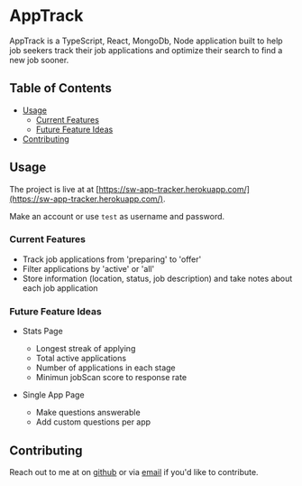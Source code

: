 # AppTrack

AppTrack is a TypeScript, React, MongoDb, Node application built to help job seekers track their job applications and optimize their search to find a new job sooner.


## Table of Contents

- [Usage](#Usage)
    - [Current Features](#current-features)
    - [Future Feature Ideas](#future-feature-ideas)
- [Contributing](#Contributing)


## Usage

The project is live at at [https://sw-app-tracker.herokuapp.com/](https://sw-app-tracker.herokuapp.com/). 

Make an account or use `test` as username and password.

### Current Features

- Track job applications from 'preparing' to 'offer'
- Filter applications by 'active' or 'all'
- Store information (location, status, job description) and take notes about each job application


### Future Feature Ideas

- Stats Page
    - Longest streak of applying
    - Total active applications
    - Number of applications in each stage
    - Minimun jobScan score to response rate 

- Single App Page
    - Make questions answerable
    - Add custom questions per app

## Contributing

Reach out to me at on [github](https://github.com/sydneywalcoff) or via [email](mailto:sydney.walcoff@gmail.com) if you'd like to contribute.

